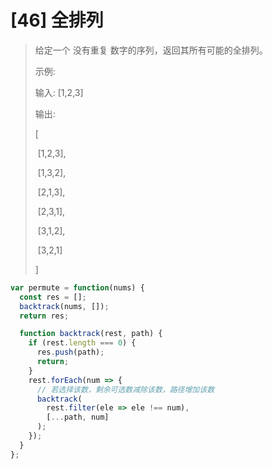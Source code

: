 # [46] 全排列

> 给定一个 没有重复 数字的序列，返回其所有可能的全排列。
>
> 示例:
>
> 输入: [1,2,3]
>
> 输出:
>
> [
>
> ⁠ [1,2,3],
>
> ⁠ [1,3,2],
>
> ⁠ [2,1,3],
>
> ⁠ [2,3,1],
>
> ⁠ [3,1,2],
>
> ⁠ [3,2,1]
>
> ]

```js
var permute = function(nums) {
  const res = [];
  backtrack(nums, []);
  return res;

  function backtrack(rest, path) {
    if (rest.length === 0) {
      res.push(path);
      return;
    }
    rest.forEach(num => {
      // 若选择该数，剩余可选数减除该数，路径增加该数
      backtrack(
        rest.filter(ele => ele !== num),
        [...path, num]
      );
    });
  }
};
```
